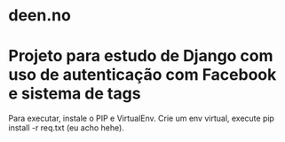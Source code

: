 deen.no
=======

Projeto para estudo de Django com uso de autenticação com Facebook e sistema de tags
=======
Para executar, instale o PIP e VirtualEnv.
Crie um env virtual, execute pip install -r req.txt (eu acho hehe).